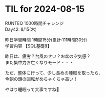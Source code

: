# TIL for 2024-08-15

RUNTEQ 1000時間チャレンジ  
Day42: 8/15(木)  
  
昨日学習時間 1時間15分(累計:111時間30分)  
学習内容 【SQL基礎8】  

昨日は、疲労？台風のせい？お盆の空気感？  
また集中力お亡くなりモード・・・  

ただ、整体に行って、少し長めの睡眠を取ったら、  
今朝の頭の回転がめちゃくちゃ高い！  

やはり睡眠って大事ですね🙏  
